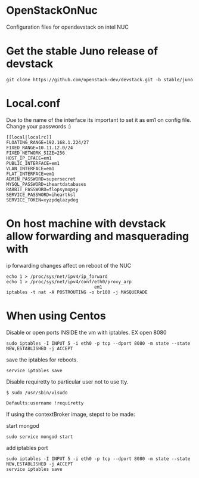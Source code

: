 # OpenStackOnNuc
Configuration files for opendevstack on intel NUC

# Get the stable Juno release of devstack

    git clone https://github.com/openstack-dev/devstack.git -b stable/juno

# Local.conf

Due to the name of the interface its important to set it as em1 on config file.
Change your passwords :)

    [[local|localrc]]
    FLOATING_RANGE=192.168.1.224/27
    FIXED_RANGE=10.11.12.0/24
    FIXED_NETWORK_SIZE=256
    HOST_IP_IFACE=em1
    PUBLIC_INTERFACE=em1
    VLAN_INTERFACE=em1
    FLAT_INTERFACE=em1
    ADMIN_PASSWORD=supersecret
    MYSQL_PASSWORD=iheartdatabases
    RABBIT_PASSWORD=flopsymopsy
    SERVICE_PASSWORD=iheartksl
    SERVICE_TOKEN=xyzpdqlazydog
    
# On host machine with devstack allow forwarding and masquerading with

ip forwarding changes affect on reboot of the NUC

    echo 1 > /proc/sys/net/ipv4/ip_forward
    echo 1 > /proc/sys/net/ipv4/conf/eth0/proxy_arp
                                     em1
    iptables -t nat -A POSTROUTING -o br100 -j MASQUERADE
    
# When using Centos

Disable or open ports INSIDE the vm with iptables. EX open 8080
    
    sudo iptables -I INPUT 5 -i eth0 -p tcp --dport 8080 -m state --state NEW,ESTABLISHED -j ACCEPT

save the iptables for reboots.

    service iptables save
    
Disable requiretty to particular user not to use tty.
    
    $ sudo /usr/sbin/visudo

    Defaults:username !requiretty
    
If using the contextBroker image, stepst to be made:

start mongod

    sudo service mongod start
    
add iptables port

    sudo iptables -I INPUT 5 -i eth0 -p tcp --dport 8080 -m state --state NEW,ESTABLISHED -j ACCEPT
    service iptables save
